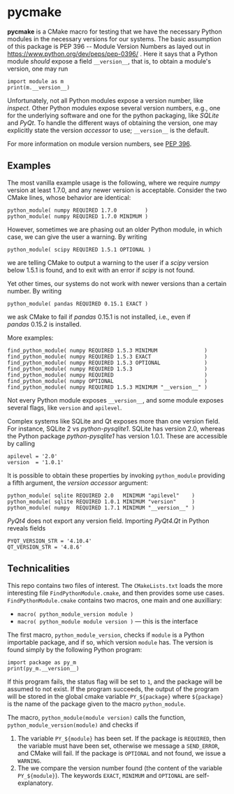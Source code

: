 # pycmake

**pycmake** is a CMake macro for testing that we have the necessary Python
modules in the necessary versions for our systems.  The basic assumption of this
package is PEP 396 -- Module Version Numbers as layed out in
https://www.python.org/dev/peps/pep-0396/ .  Here it says that a Python module
*should* expose a field `__version__`, that is, to obtain a module's version,
one may run

    import module as m
    print(m.__version__)


Unfortunately, not all Python modules expose a version number, like *inspect*.
Other Python modules expose several version numbers, e.g., one for the
underlying software and one for the python packaging, like *SQLite* and *PyQt*.
To handle the different ways of obtaining the version, one may explicitly state
the version *accessor* to use; `__version__` is the default.

For more information on module version numbers, see
[PEP 396](https://www.python.org/dev/peps/pep-0396/).




## Examples

The most vanilla example usage is the following, where we require *numpy*
version at least&nbsp;1.7.0, and any newer version is acceptable.  Consider the
two CMake lines, whose behavior are identical:

    python_module( numpy REQUIRED 1.7.0         )
    python_module( numpy REQUIRED 1.7.0 MINIMUM )


However, sometimes we are phasing out an older Python module, in which case, we
can give the user a warning.  By writing

    python_module( scipy REQUIRED 1.5.1 OPTIONAL )

we are telling CMake to output a warning to the user if a *scipy* version
below&nbsp;1.5.1 is found, and to exit with an error if *scipy* is not found.

Yet other times, our systems do not work with newer versions than a certain
number.  By writing

    python_module( pandas REQUIRED 0.15.1 EXACT )

we ask CMake to fail if *pandas*&nbsp;0.15.1 is not installed, i.e., even if
*pandas*&nbsp;0.15.2 is installed.


More examples:

    find_python_module( numpy REQUIRED 1.5.3 MINIMUM               )
    find_python_module( numpy REQUIRED 1.5.3 EXACT                 )
    find_python_module( numpy REQUIRED 1.5.3 OPTIONAL              )
    find_python_module( numpy REQUIRED 1.5.3                       )
    find_python_module( numpy REQUIRED                             )
    find_python_module( numpy OPTIONAL                             )
    find_python_module( numpy REQUIRED 1.5.3 MINIMUM "__version__" )


Not every Python module exposes `__version__`, and some module exposes several
flags, like `version` and `apilevel`.

<!--
*SQLite2* users beware.  They expose `sqlite_version_info`, `version`, and
`version_info`.  There is a difference between the SQLite version (e.g.&nbsp;2
or&nbsp;3) and the *python-pysqlite* version, e.g.&nbsp;1.0.1.  *SQLite2*
exposes `apilevel = '2.0'` and `version = '1.0.1'`.  It is therefore possible to
get both `apilevel` and `version`, as well as `__version__` etc.
-->


Complex systems like SQLite and Qt exposes more than one version field.  For
instance, SQLite&nbsp;2 vs *python-pysqlite1*.  SQLite has version&nbsp;2.0,
whereas the Python package *python-pysqlite1* has version&nbsp;1.0.1.  These are
accessible by calling

    apilevel = '2.0'
    version  = '1.0.1'

It is possible to obtain these properties by invoking `python_module` providing
a fifth argument, the *version accessor* argument:

    python_module( sqlite REQUIRED 2.0   MINIMUM "apilevel"    )
    python_module( sqlite REQUIRED 1.0.1 MINIMUM "version"     )
    python_module( numpy  REQUIRED 1.7.1 MINIMUM "__version__" )


*PyQt4* does not export any version field.  Importing *PyQt4.Qt* in Python
reveals fields

    PYQT_VERSION_STR = '4.10.4'
    QT_VERSION_STR = '4.8.6'



## Technicalities

This repo contains two files of interest.  The `CMakeLists.txt` loads the more
interesting file `FindPythonModule.cmake`, and then provides some use cases.
`FindPythonModule.cmake` contains two macros, one main and one auxilliary:

* `macro( python_module_version module )`
* `macro( python_module module version )` &mdash; this is the interface

The first macro, `python_module_version`, checks if `module` is a Python
importable package, and if so, which version `module` has.  The version is found
simply by the following Python program:

    import package as py_m
    print(py_m.__version__)


If this program fails, the status flag will be set to&nbsp;`1`, and the package
will be assumed to not exist.  If the program succeeds, the output of the
program will be stored in the global cmake variable `PY_${package}` where
`${package}` is the name of the package given to the macro `python_module`.


The macro, `python_module(module version)` calls the function,
`python_module_version(module)` and checks if

1. The variable `PY_${module}` has been set.  If the package is `REQUIRED`, then
   the variable must have been set, otherwise we message a `SEND_ERROR`, and
   CMake will fail.  If the package is `OPTIONAL` and not found, we issue a
   `WARNING`.
1. The we compare the version number found (the content of the variable
   `PY_${module}`).  The keywords `EXACT`, `MINIMUM` and `OPTIONAL` are
   self-explanatory.
